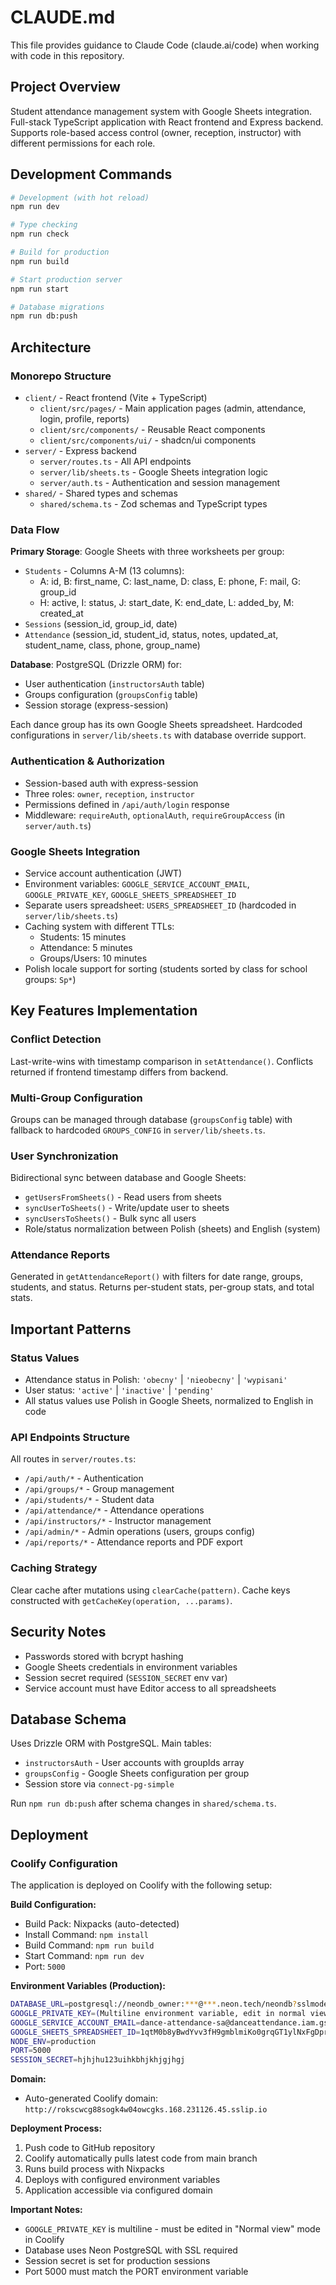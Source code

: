 # CLAUDE.md

This file provides guidance to Claude Code (claude.ai/code) when working with code in this repository.

## Project Overview

Student attendance management system with Google Sheets integration. Full-stack TypeScript application with React frontend and Express backend. Supports role-based access control (owner, reception, instructor) with different permissions for each role.

## Development Commands

```bash
# Development (with hot reload)
npm run dev

# Type checking
npm run check

# Build for production
npm run build

# Start production server
npm run start

# Database migrations
npm run db:push
```

## Architecture

### Monorepo Structure

- `client/` - React frontend (Vite + TypeScript)
  - `client/src/pages/` - Main application pages (admin, attendance, login, profile, reports)
  - `client/src/components/` - Reusable React components
  - `client/src/components/ui/` - shadcn/ui components
- `server/` - Express backend
  - `server/routes.ts` - All API endpoints
  - `server/lib/sheets.ts` - Google Sheets integration logic
  - `server/auth.ts` - Authentication and session management
- `shared/` - Shared types and schemas
  - `shared/schema.ts` - Zod schemas and TypeScript types

### Data Flow

**Primary Storage**: Google Sheets with three worksheets per group:
- `Students` - Columns A-M (13 columns):
  - A: id, B: first_name, C: last_name, D: class, E: phone, F: mail, G: group_id
  - H: active, I: status, J: start_date, K: end_date, L: added_by, M: created_at
- `Sessions` (session_id, group_id, date)
- `Attendance` (session_id, student_id, status, notes, updated_at, student_name, class, phone, group_name)

**Database**: PostgreSQL (Drizzle ORM) for:
- User authentication (`instructorsAuth` table)
- Groups configuration (`groupsConfig` table)
- Session storage (express-session)

Each dance group has its own Google Sheets spreadsheet. Hardcoded configurations in `server/lib/sheets.ts` with database override support.

### Authentication & Authorization

- Session-based auth with express-session
- Three roles: `owner`, `reception`, `instructor`
- Permissions defined in `/api/auth/login` response
- Middleware: `requireAuth`, `optionalAuth`, `requireGroupAccess` (in `server/auth.ts`)

### Google Sheets Integration

- Service account authentication (JWT)
- Environment variables: `GOOGLE_SERVICE_ACCOUNT_EMAIL`, `GOOGLE_PRIVATE_KEY`, `GOOGLE_SHEETS_SPREADSHEET_ID`
- Separate users spreadsheet: `USERS_SPREADSHEET_ID` (hardcoded in `server/lib/sheets.ts`)
- Caching system with different TTLs:
  - Students: 15 minutes
  - Attendance: 5 minutes
  - Groups/Users: 10 minutes
- Polish locale support for sorting (students sorted by class for school groups: `Sp*`)

## Key Features Implementation

### Conflict Detection
Last-write-wins with timestamp comparison in `setAttendance()`. Conflicts returned if frontend timestamp differs from backend.

### Multi-Group Configuration
Groups can be managed through database (`groupsConfig` table) with fallback to hardcoded `GROUPS_CONFIG` in `server/lib/sheets.ts`.

### User Synchronization
Bidirectional sync between database and Google Sheets:
- `getUsersFromSheets()` - Read users from sheets
- `syncUserToSheets()` - Write/update user to sheets
- `syncUsersToSheets()` - Bulk sync all users
- Role/status normalization between Polish (sheets) and English (system)

### Attendance Reports
Generated in `getAttendanceReport()` with filters for date range, groups, students, and status. Returns per-student stats, per-group stats, and total stats.

## Important Patterns

### Status Values
- Attendance status in Polish: `'obecny'` | `'nieobecny'` | `'wypisani'`
- User status: `'active'` | `'inactive'` | `'pending'`
- All status values use Polish in Google Sheets, normalized to English in code

### API Endpoints Structure
All routes in `server/routes.ts`:
- `/api/auth/*` - Authentication
- `/api/groups/*` - Group management
- `/api/students/*` - Student data
- `/api/attendance/*` - Attendance operations
- `/api/instructors/*` - Instructor management
- `/api/admin/*` - Admin operations (users, groups config)
- `/api/reports/*` - Attendance reports and PDF export

### Caching Strategy
Clear cache after mutations using `clearCache(pattern)`. Cache keys constructed with `getCacheKey(operation, ...params)`.

## Security Notes

- Passwords stored with bcrypt hashing
- Google Sheets credentials in environment variables
- Session secret required (`SESSION_SECRET` env var)
- Service account must have Editor access to all spreadsheets

## Database Schema

Uses Drizzle ORM with PostgreSQL. Main tables:
- `instructorsAuth` - User accounts with groupIds array
- `groupsConfig` - Google Sheets configuration per group
- Session store via `connect-pg-simple`

Run `npm run db:push` after schema changes in `shared/schema.ts`.

## Deployment

### Coolify Configuration

The application is deployed on Coolify with the following setup:

**Build Configuration:**
- Build Pack: Nixpacks (auto-detected)
- Install Command: `npm install`
- Build Command: `npm run build`
- Start Command: `npm run dev`
- Port: `5000`

**Environment Variables (Production):**
```bash
DATABASE_URL=postgresql://neondb_owner:***@***.neon.tech/neondb?sslmode=require&channel_binding=require
GOOGLE_PRIVATE_KEY=(Multiline environment variable, edit in normal view)
GOOGLE_SERVICE_ACCOUNT_EMAIL=dance-attendance-sa@danceattendance.iam.gserviceaccount.com
GOOGLE_SHEETS_SPREADSHEET_ID=1qtM0b8yBwdYvv3fH9gmblmiKo0grqGT1ylNxFgDprUvE
NODE_ENV=production
PORT=5000
SESSION_SECRET=hjhjhu123uihkbhjkhjgjhgj
```

**Domain:**
- Auto-generated Coolify domain: `http://rokscwcg88sogk4w04owcgks.168.231126.45.sslip.io`

**Deployment Process:**
1. Push code to GitHub repository
2. Coolify automatically pulls latest code from main branch
3. Runs build process with Nixpacks
4. Deploys with configured environment variables
5. Application accessible via configured domain

**Important Notes:**
- `GOOGLE_PRIVATE_KEY` is multiline - must be edited in "Normal view" mode in Coolify
- Database uses Neon PostgreSQL with SSL required
- Session secret is set for production sessions
- Port 5000 must match the PORT environment variable
